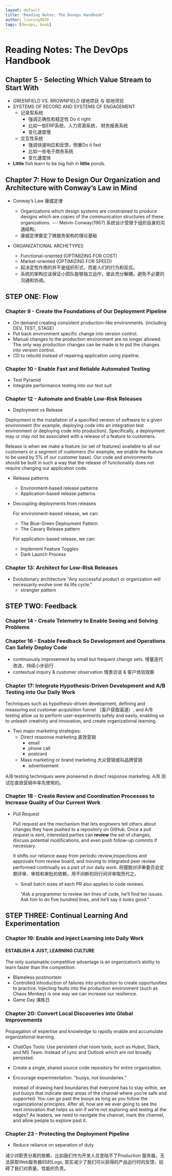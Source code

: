 ```yaml
---
layout: default
title: "Reading Notes: The Devops Handbook"
author: liuning0820
tags: [devops, book]
---
```


# Reading Notes: The DevOps Handbook

## Chapter 5 - Selecting Which Value Stream to Start With

* GREENFIELD VS. BROWNFIELD  绿地项目 与 棕地项目
* SYSTEMS OF RECORD AND SYSTEMS OF ENGAGEMENT
  * 记录型系统
    * 强调正确性和稳定性 Do it right
    * 比如一些ERP系统，人力资源系统， 财务报表系统
    * 变化速度慢
  * 交互性系统
    * 强调快速响应和反馈，侧重Do it fast
    * 比如一些电子商务系统
    * 变化速度快
* **Little** fish learn to be big fish in **little** ponds.

## Chapter 7: How to Design Our Organization and Architecture with Conway’s Law in Mind

* Conway’s Law 康威定律

  * Organizations which design systems are constrained to produce designs which are copies of the communication structures of these organizations. --- Melvin Conway(1967) 系统设计受限于组织自身的沟通结构。
  * 康威定律奠定了微服务架构的理论基础
* ORGANIZATIONAL ARCHETYPES
  * Functional-oriented (OPTIMIZING FOR COST)
  * Market-oriented (OPTIMIZING FOR SPEED)
  * 起决定性作用的并不是组织形式，而是人们的行为和反应。
  * 系统的架构应该保证小团队能够独立运作，彼此充分解耦，避免不必要的沟通和协调。

## STEP ONE: Flow

### Chapter 9 - Create the Foundations of Our Deployment Pipeline

* On demand creating consistent production-like environments. (including DEV, TEST, STAGE)
* Put back environment specific change into version control.
* Manual changes to the production environment are no longer allowed. The only way production changes can be made is to put the changes into version control.
* CD to rebuild instead of repairing application using pipeline.

### Chapter 10 - Enable Fast and Reliable Automated Testing

* Test Pyramid
* Integrate performance testing into our test suit

### Chapter 12 - Automate and Enable Low-Risk Releases

* Deployment vs Release

Deployment is the installation of a specified version of software to a given environment (for example, deploying code into an integration test environment or deploying code into production). Specifically, a deployment may or may not be associated with a release of a feature to customers.

Release is when we make a feature (or set of features) available to all our customers or a segment of customers (for example, we enable the feature to be used by 5% of our customer base). Our code and environments should be built in such a way that the release of functionality does not require changing our application code.

* Release patterns
  * Environment-based release patterns
  * Application-based release patterns

* Decoupling deployments from releases

  For environment-based release, we can:
  * The Blue-Green Deployment Pattern
  * The Canary Release pattern

  For application-based release, we can:
  * Implement Feature Toggles
  * Dark Launch Process

### Chapter 13: Architect for Low-Risk Releases

* Evolutionary architecture
  "Any successful product or organization will necessarily evolve over its life cycle."
  * strangler pattern

## STEP TWO: Feedback

### Chapter 14 - Create Telemetry to Enable Seeing and Solving Problems

### Chapter 16 - Enable Feedback So Development and Operations Can Safely Deploy Code

* continuously improvement by small but frequent change sets. 增量迭代改进，持续小步前行
* contextual inquiry & customer observation 情景访谈 & 客户体验观察

### Chapter 17: Integrate Hypothesis-Driven Development and A/B Testing into Our Daily Work

Techniques such as hypothesis-driven development, defining and measuring out customer acquisition funnel （客户获取渠道）, and A/B testing allow us to perform user-experiments safely and easily, enabling us to unleash creativity and innovation, and create organizational learning.

* Two major marketing strategies:
  * Direct response marketing 直效营销
    * email
    * phone call
    * postcard
  * Mass marketing or brand marketing 大众营销或叫品牌营销
    * advertisement

A/B testing techniques were pioneered in direct response marketing. A/B 测试在直效营销中率先使用的。

### Chapter 18 - Create Review and Coordination Processes to Increase Quality of Our Current Work

* Pull Request

  Pull request are the mechanism that lets engineers tell others about changes they have pushed to a repository on GitHub. Once a pull request is sent, interested parties can **review** the set of changes, discuss potential modifications, and even push follow-up commits if necessary.

  It shifts our reliance away from periodic review,inspections and approvals from review board, and moving to integrated peer review performed continually as a part of our daily work. 将摆脱对评审委员会定期评审、审核和审批的依赖，用不间断的同行间评审取而代之。

  * Small batch sizes of each PR also applies to code reviews.

    "Ask a programmer to review ten lines of code, he’ll find ten issues. Ask him to do five hundred lines, and he’ll say it looks good."

## STEP THREE: Continual Learning And Experimentation

### Chapter 19: Enable and Inject Learning into Daily Work

#### ESTABLISH A JUST, LEARNING CULTURE

The only sustainable competitive advantage is an organization’s ability to learn faster than the competition.

* Blameless postmortem
* Controlled introduction of failures into production to create opportunities to practice. Injecting faults into the production environment (such as Chaos Monkey) is one way we can increase our resilience.
* Game Day 演练日

### Chapter 20: Convert Local Discoveries into Global Improvements

Propagation of expertise and knowledge to rapidly enable and accumulate organizational learning.

* ChatOps Tools: Use persistent chat room tools, such as Hubot, Slack, and MS Team. Instead of Lync and Outlook which are not broadly persisted.
* Create a single, shared source code repository for entire organization.
* Encourage experimentation. "buoys, not boundaries.”

   Instead of drawing hard boundaries that everyone has to stay within, we put buoys that indicate deep areas of the channel where you’re safe and supported. You can go past the buoys as long as you follow the organizational principles. After all, how are we ever going to see the next innovation that helps us win if we’re not exploring and testing at the edges? As leaders, we need to navigate the channel, mark the channel, and allow people to explore past it.

### Chapter 23 - Protecting the Deployment Pipeline

* Reduce reliance on separation of duty

减少对职责分离的依赖，比如我们作为开发人员登陆不了Production 服务器，无法获取Web服务器IIS的Logs, 其实减少了我们可以获得的产品运行时的反馈，妨碍了我们对质量，性能的负责。